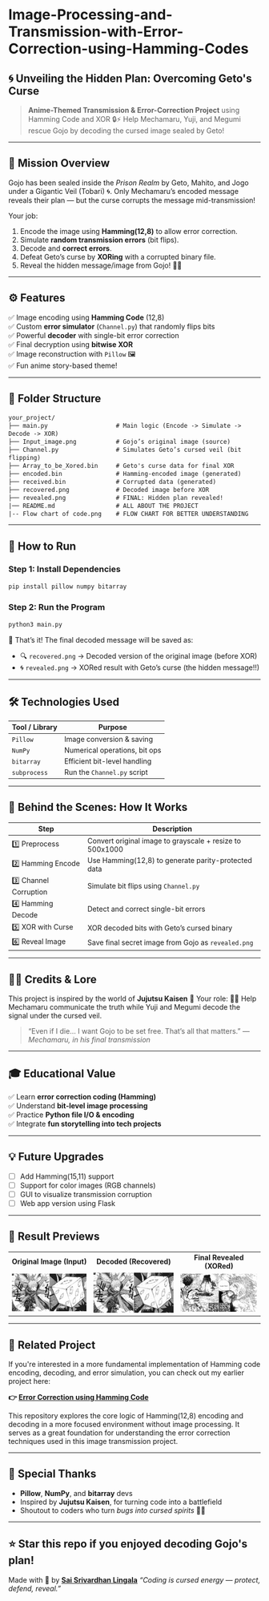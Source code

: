 # Image-Processing-and-Transmission-with-Error-Correction-using-Hamming-Codes


## 🌀 Unveiling the Hidden Plan: Overcoming Geto's Curse

> **Anime-Themed Transmission & Error-Correction Project** using Hamming Code and XOR 🔒⚡
> Help Mechamaru, Yuji, and Megumi rescue Gojo by decoding the cursed image sealed by Geto!

---

## 🧿 Mission Overview

Gojo has been sealed inside the *Prison Realm* by Geto, Mahito, and Jogo under a Gigantic Veil (Tobari) 🌀.
Only Mechamaru’s encoded message reveals their plan — but the curse corrupts the message mid-transmission!

Your job:

1. Encode the image using **Hamming(12,8)** to allow error correction. <br>
2. Simulate **random transmission errors** (bit flips).<br>
3. Decode and **correct errors**.<br>
4. Defeat Geto’s curse by **XORing** with a corrupted binary file.<br>
5. Reveal the hidden message/image from Gojo! 😤🧊<br>

---

## ⚙️ Features

✅ Image encoding using **Hamming Code** (12,8)<br>
✅ Custom **error simulator** (`Channel.py`) that randomly flips bits<br>
✅ Powerful **decoder** with single-bit error correction<br>
✅ Final decryption using **bitwise XOR**<br>
✅ Image reconstruction with `Pillow` 🖼️<br>
✅ Fun anime story-based theme!<br>

---

## 📂 Folder Structure

```
your_project/
├── main.py                   # Main logic (Encode -> Simulate -> Decode -> XOR)
├── Input_image.png           # Gojo’s original image (source)
├── Channel.py                # Simulates Geto’s cursed veil (bit flipping)
├── Array_to_be_Xored.bin     # Geto's curse data for final XOR
├── encoded.bin               # Hamming-encoded image (generated)
├── received.bin              # Corrupted data (generated)
├── recovered.png             # Decoded image before XOR
├── revealed.png              # FINAL: Hidden plan revealed!
|── README.md                 # ALL ABOUT THE PROJECT
|-- Flow chart of code.png    # FLOW CHART FOR BETTER UNDERSTANDING 
```

---

## 🚀 How to Run

### Step 1: Install Dependencies

```bash
pip install pillow numpy bitarray
```

### Step 2: Run the Program

```bash
python3 main.py
```

🎉 That’s it! The final decoded message will be saved as:

* 🔍 `recovered.png` → Decoded version of the original image (before XOR)<br>
* 🌀 `revealed.png` → XORed result with Geto’s curse (the hidden message!!)

---

## 🛠️ Technologies Used

| Tool / Library | Purpose                       |
| -------------- | ----------------------------- |
| `Pillow`       | Image conversion & saving     |
| `NumPy`        | Numerical operations, bit ops |
| `bitarray`     | Efficient bit-level handling  |
| `subprocess`   | Run the `Channel.py` script   |

---

## 🔐 Behind the Scenes: How It Works

| Step                   | Description                                              |
| ---------------------- | -------------------------------------------------------- |
| 1️⃣ Preprocess         | Convert original image to grayscale + resize to 500x1000 |
| 2️⃣ Hamming Encode     | Use Hamming(12,8) to generate parity-protected data      |
| 3️⃣ Channel Corruption | Simulate bit flips using `Channel.py`                    |
| 4️⃣ Hamming Decode     | Detect and correct single-bit errors                     |
| 5️⃣ XOR with Curse     | XOR decoded bits with Geto’s cursed binary               |
| 6️⃣ Reveal Image       | Save final secret image from Gojo as `revealed.png`      |

---

## 🧙‍♂️ Credits & Lore

This project is inspired by the world of **Jujutsu Kaisen** 🌌
Your role: 🧑‍💻 Help Mechamaru communicate the truth while Yuji and Megumi decode the signal under the cursed veil.

> “Even if I die... I want Gojo to be set free. That’s all that matters.”
> — *Mechamaru, in his final transmission*

---

## 🎓 Educational Value

✅ Learn **error correction coding (Hamming)**<br>
✅ Understand **bit-level image processing**<br>
✅ Practice **Python file I/O & encoding**<br>
✅ Integrate **fun storytelling into tech projects**<br>

---

## 💡 Future Upgrades

* [ ] Add Hamming(15,11) support<br>
* [ ] Support for color images (RGB channels)<br>
* [ ] GUI to visualize transmission corruption<br>
* [ ] Web app version using Flask<br>

---

## 📸 Result Previews

<table>
<tr>
<td align="center"><strong>Original Image (Input)</strong></td>
<td align="center"><strong>Decoded (Recovered)</strong></td>
<td align="center"><strong>Final Revealed (XORed)</strong></td>
</tr>
<tr>
<td><img src="Input_image.png" width="200"/></td>
<td><img src="recovered.png" width="200"/></td>
<td><img src="revealed.png" width="200"/></td>
</tr>
</table>

---
## 🔗 Related Project

If you're interested in a more fundamental implementation of Hamming code encoding, decoding, and error simulation, you can check out my earlier project here:

**👉 [Error Correction using Hamming Code](https://github.com/SAI-SRIVARDHAN-REDDY-LINGALA/Error-correction-using-Hamming-code-)**

This repository explores the core logic of Hamming(12,8) encoding and decoding in a more focused environment without image processing. It serves as a great foundation for understanding the error correction techniques used in this image transmission project.


----



## 🙌 Special Thanks

* **Pillow**, **NumPy**, and **bitarray** devs<br>
* Inspired by **Jujutsu Kaisen**, for turning code into a battlefield<br>
* Shoutout to coders who turn *bugs into cursed spirits* 🐛💀<br>

---

## ⭐️ Star this repo if you enjoyed decoding Gojo's plan!

Made with 💙 by **[Sai Srivardhan Lingala](mailto:saisrivardhanlingala@gmail.com)**
*“Coding is cursed energy — protect, defend, reveal.”*


